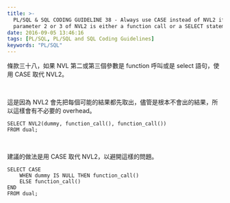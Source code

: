 ```yaml
---
title: >-
  PL/SQL & SQL CODING GUIDELINE 38 - Always use CASE instead of NVL2 if
  parameter 2 or 3 of NVL2 is either a function call or a SELECT statement
date: 2016-09-05 13:46:16
tags: [PL/SQL, PL/SQL and SQL Coding Guidelines]
keywords: "PL/SQL"
---
```


條款三十八，如果 NVL 第二或第三個參數是 function 呼叫或是 select 語句，使用 CASE 取代 NVL2。

<!-- More -->

<br/>


這是因為 NVL2 會先把每個可能的結果都先取出，儘管是根本不會出的結果，所以這樣會有不必要的 overhead。  

```psql
SELECT NVL2(dummy, function_call(), function_call()) 
FROM dual;
```

<br/>


建議的做法是用 CASE 取代 NVL2，以避開這樣的問題。  

```psql
SELECT CASE 
    WHEN dummy IS NULL THEN function_call() 
    ELSE function_call()
END 
FROM dual;
```